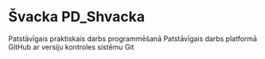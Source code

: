 # Švacka PD_Shvacka
Patstāvīgais praktiskais darbs programmēšanā
Patstāvīgais darbs platformā GitHub ar versiju kontroles sistēmu Git
